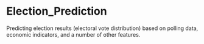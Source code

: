# Election_Prediction
Predicting election results (electoral vote distribution) based on polling data, economic indicators, and a number of other features. 
